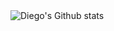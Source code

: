 <img align="left" alt="Diego's Github stats" src="https://github-readme-stats.vercel.app/api?username=Diegorzynski"/>
